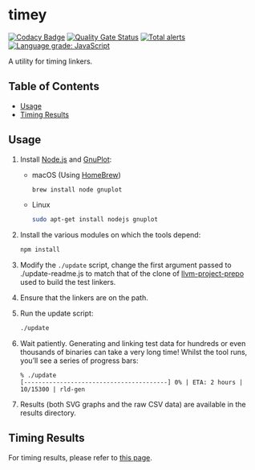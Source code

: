 # timey

[![Codacy Badge](https://api.codacy.com/project/badge/Grade/1464302e08074a408e8e17ad66f11cc4)](https://app.codacy.com/manual/paulhuggett/timey?utm_source=github.com&utm_medium=referral&utm_content=paulhuggett/timey&utm_campaign=Badge_Grade_Dashboard)
[![Quality Gate Status](https://sonarcloud.io/api/project_badges/measure?project=paulhuggett_timey&metric=alert_status)](https://sonarcloud.io/dashboard?id=paulhuggett_timey)
[![Total alerts](https://img.shields.io/lgtm/alerts/g/paulhuggett/timey.svg?logo=lgtm&logoWidth=18)](https://lgtm.com/projects/g/paulhuggett/timey/alerts/)
[![Language grade: JavaScript](https://img.shields.io/lgtm/grade/javascript/g/paulhuggett/timey.svg?logo=lgtm&logoWidth=18)](https://lgtm.com/projects/g/paulhuggett/timey/context:javascript)

A utility for timing linkers.

## Table of Contents

-   [Usage](#usage)
-   [Timing Results](#timing-results)

## Usage

1.  Install [Node.js](https://nodejs.org/) and [GnuPlot](http://www.gnuplot.info):

    -   macOS (Using [HomeBrew](https://brew.sh/))

        ~~~bash
        brew install node gnuplot
        ~~~

    -   Linux

        ~~~bash
        sudo apt-get install nodejs gnuplot
        ~~~

1.  Install the various modules on which the tools depend:

    ~~~bash
    npm install
    ~~~

1.  Modify the `./update` script, change the first argument passed to ./update-readme.js to match that of the clone of [llvm-project-prepo](https://github.com/SNSystems/llvm-project-prepo) used to build the test linkers.

1.  Ensure that the linkers are on the path.

1.  Run the update script:

    ~~~bash
    ./update
    ~~~

1.  Wait patiently. Generating and linking test data for hundreds or even thousands of binaries can take a very long time! Whilst the tool runs, you’ll see a series of progress bars:

    ~~~
    % ./update
    [----------------------------------------] 0% | ETA: 2 hours | 10/15300 | rld-gen
    ~~~

6.  Results (both SVG graphs and the raw CSV data) are available in the results directory.

## Timing Results

For timing results, please refer to [this page](./results/README.md).